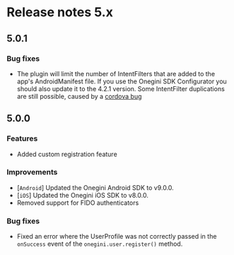 # Release notes 5.x

## 5.0.1

### Bug fixes

- The plugin will limit the number of IntentFilters that are added to the app's AndroidManifest file. If you use the
Onegini SDK Configurator you should also update it to the 4.2.1 version. Some IntentFilter duplications are still
possible, caused by a [cordova bug](https://issues.apache.org/jira/browse/CB-13486)

## 5.0.0

### Features
- Added custom registration feature

### Improvements
- [`Android`] Updated the Onegini Android SDK to v9.0.0.
- [`iOS`] Updated the Onegini iOS SDK to v8.0.0.
- Removed support for FIDO authenticators

### Bug fixes
- Fixed an error where the UserProfile was not correctly passed in the `onSuccess` event of the `onegini.user.register()` method.
